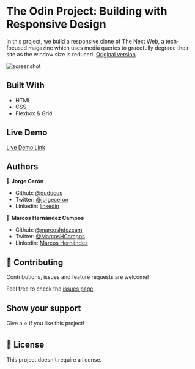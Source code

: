 # The Odin Project: Building with Responsive Design

In this project, we build a responsive clone of The Next Web, a tech-focused magazine which uses media queries to gracefully degrade their site as the window size is reduced.
[Original version](http://thenextweb.com/)

![screenshot](./app_screenshot.png)

## Built With

- HTML
- CSS
- Flexbox & Grid

## Live Demo

[Live Demo Link](https://marcoshdezcam.github.io/gh-pages-lives/P6_TNW_Responsive/)


## Authors

👤 **Jorge Cerón**

- Github: [@duducus](https://github.com/duducus)
- Twitter: [@jorgeceron](https://twitter.com/jorgeceron1)
- Linkedin: [linkedin](https://mx.linkedin.com/in/jorge-francisco-cer%C3%B3n-gil-343583113)


👤 **Marcos Hernández Campos**

- Github: [@marcoshdezcam](https://github.com/marcoshdezcam)
- Twitter: [@MarcosHCampos](https://twitter.com/MarcosHCampos)
- Linkedin: [Marcos Hernández](https://linkedin.com/marcos-hernández-56058119a/)

## 🤝 Contributing

Contributions, issues and feature requests are welcome!

Feel free to check the [issues page](issues/).

## Show your support

Give a ⭐️ if you like this project!

## 📝 License
This project doesn't require a license.